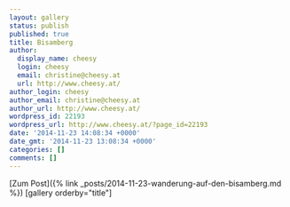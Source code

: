 ```yaml
---
layout: gallery
status: publish
published: true
title: Bisamberg
author:
  display_name: cheesy
  login: cheesy
  email: christine@cheesy.at
  url: http://www.cheesy.at/
author_login: cheesy
author_email: christine@cheesy.at
author_url: http://www.cheesy.at/
wordpress_id: 22193
wordpress_url: http://www.cheesy.at/?page_id=22193
date: '2014-11-23 14:08:34 +0000'
date_gmt: '2014-11-23 13:08:34 +0000'
categories: []
comments: []
---
```


[Zum Post]({% link _posts/2014-11-23-wanderung-auf-den-bisamberg.md %})
[gallery orderby="title"]
